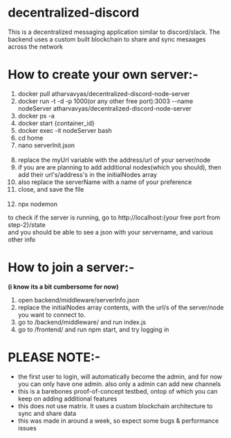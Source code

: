 # decentralized-discord
This is a decentralized messaging application similar to discord/slack. The backend uses a custom built blockchain to share and sync mesaages across the network

<b>
        <h1>How to create your own server:-</h1>
</b>
        <ol>
                <li>docker pull atharvavyas/decentralized-discord-node-server</li>
                <li>docker run -t -d -p 1000(or any other free port):3003 --name nodeServer atharvavyas/decentralized-discord-node-server</li>
                <li>docker ps -a</li>
                <li>docker start {container_id}</li>
                <li>docker exec -it nodeServer bash</li>
                <li>cd home</li> 
                <li>nano serverInit.json</li>
                <br/>
                <li>replace the myUrl variable with the address/url of your server/node</li>
                <li>if you are are planning to add additional nodes(which you should), then add their url's/address's in the initialNodes array</li>
                <li>also replace the serverName with a name of your preference</li>
                <li>close, and save the file</li> 
                <br/>
                <li>npx nodemon</li> 
        </ol>
        to check if the server is running, go to http://localhost:{your free port from step-2}/state <br/>
        and you should be able to see a json with your servername, and various other info

<b>
        <h1>How to join a server:- </h1>(i know its a bit cumbersome for now)
</b>
        <ol>
                <li>open backend/middleware/serverInfo.json</li>
                <li>replace the initialNodes array contents, with the url/s of the server/node you want to connect to.</li>
                <li>go to /backend/middleware/ and run index.js</li>
                <li>go to /frontend/ and run npm start, and try logging in</li>
        </ol>

<b>
        <h1>PLEASE NOTE:-</h1>
</b>
<ul>
        <li>the first user to login, will automatically become the admin, and for now you can only have one admin. also only a admin can add new channels</li>
        <li>this is a barebones proof-of-concept testbed, ontop of which you can keep on adding additional features</li>
        <li>this does not use matrix. It uses a custom blockchain architecture to sync and share data</li>
        <li>this was made in around a week, so expect some bugs & performance issues</li>
</ul>



